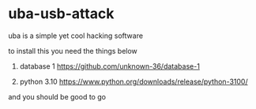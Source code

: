 # uba-usb-attack
uba is a simple yet cool hacking software

to install this you need the things below

1. database 1 https://github.com/unknown-36/database-1

2. python 3.10 https://www.python.org/downloads/release/python-3100/

and you should be good to go

